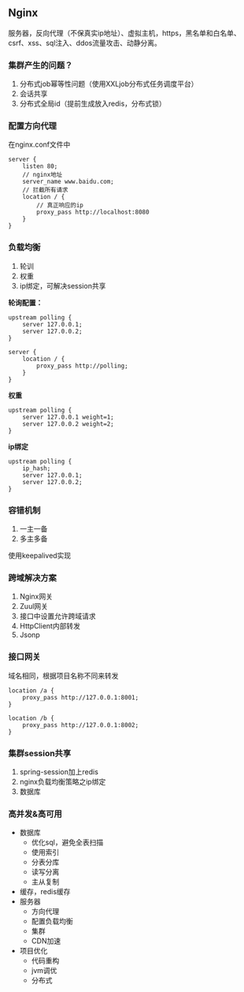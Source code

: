## Nginx ##

 服务器，反向代理（不保真实ip地址）、虚拟主机，https，黑名单和白名单、csrf、xss、sql注入、ddos流量攻击、动静分离。


### 集群产生的问题？ ###
1. 分布式job幂等性问题（使用XXLjob分布式任务调度平台）
2. 会话共享
3. 分布式全局id（提前生成放入redis，分布式锁）

### 配置方向代理 ###
在nginx.conf文件中

	server {
		listen 80;
		// nginx地址
		server_name www.baidu.com;
		// 拦截所有请求
		location / {
			// 真正响应的ip
			proxy_pass http://localhost:8080
		}
	}

### 负载均衡 ###
1. 轮训
2. 权重
3. ip绑定，可解决session共享

**轮询配置：**

	upstream polling {
		server 127.0.0.1;
		server 127.0.0.2;
	}
	
	server {
		location / {
			proxy_pass http://polling;
		}
	}

**权重**

	upstream polling {
		server 127.0.0.1 weight=1;
		server 127.0.0.2 weight=2;
	}

**ip绑定**

	upstream polling {
		ip_hash;
		server 127.0.0.1;
		server 127.0.0.2;
	}

### 容错机制 ###
1. 一主一备
2. 多主多备

使用keepalived实现

### 跨域解决方案 ###
1. Nginx网关
2. Zuul网关
3. 接口中设置允许跨域请求
4. HttpClient内部转发
5. Jsonp

### 接口网关 ###
域名相同，根据项目名称不同来转发

	location /a {
		proxy_pass http://127.0.0.1:8001;
	}
	
	location /b {
		proxy_pass http://127.0.0.1:8002;
	}

### 集群session共享 ###
1. spring-session加上redis
2. nginx负载均衡策略之ip绑定
3. 数据库

### 高并发&高可用 ###
- 数据库
	- 优化sql，避免全表扫描
	- 使用索引
	- 分表分库
	- 读写分离
	- 主从复制
- 缓存，redis缓存
- 服务器
	- 方向代理
	- 配置负载均衡
	- 集群
	- CDN加速 
- 项目优化
	- 代码重构
	- jvm调优
	- 分布式